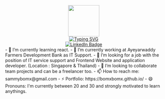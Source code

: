 <!-- Intro Section  -->
<div id="intro-img" align="center">
    <a href="#"><img src="https://emojis.slackmojis.com/emojis/images/1531849430/4246/blob-sunglasses.gif?1531849430" width=100></a>
</div>
<div id="about-me" align="center">
<a href="https://git.io/typing-svg"><img src="https://readme-typing-svg.demolab.com?font=Roboto+Condensed&weight=500&size=25&duration=4000&pause=500&color=EB5775&center=true&vCenter=true&width=550&lines=Hi%2C+I+am+Sammy;It's+nice+to+meet+you!;I+am+a+frontend+web+and+app+developer" alt="Typing SVG" /></a>
</div>
<!-- Social Media -->
<div id="badges" align="center">
  <a href="https://www.linkedin.com/in/thant-thant-sin-han-73182423a">
    <img src="https://img.shields.io/badge/LinkedIn-blue?style=for-the-badge&logo=linkedin&logoColor=white" alt="LinkedIn Badge">
  </a>
</div>
- 🌱 I’m currently learning react.
- 🔭 I’m currently working at Ayeyarwaddy Farmers Development Bank as IT Support.
- 🤔 I’m looking for a job with the position of IT service support and Frontend Website and application developer. (Location : Singapore & Thailand)
- 👯 I’m looking to collaborate team projects and can be a freelancer too.
- 📫 How to reach me: sammybomx@gmail.com
- ⚡ Portfolio: https://bomxbomx.github.io/
- 😄 Pronouns: I'm currently between 20 and 30 and strongly motivated to learn anythings.

  
